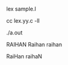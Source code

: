 <!-- run the lex script-->
lex sample.l

<!-- link the lex output with ll-->
cc lex.yy.c -ll

<!-- execute the program-->
./a.out

<!-- add user input-->
<!-- Valid-->
RAIHAN
Raihan
raihan

<!-- Invalid-->
RaiHan
raihaN
